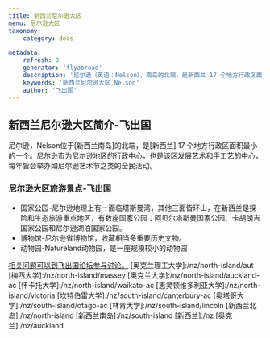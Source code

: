 ```yaml
---
title: 新西兰尼尔逊大区
menu: 尼尔逊大区
taxonomy:
    category: docs

metadata:
    refresh: 0
    generator: 'flyabroad'
    description: '尼尔逊（英语：Nelson），南岛的北端，是新西兰 17 个地方行政区面积最小的一个。尼尔逊市为尼尔逊地区的行政中心，也是该区发展艺术和手工艺的中心，每年皆会举办如尼尔逊艺术节之类的全民活动。'
    keywords: '新西兰尼尔逊大区,Nelson'
    author: '飞出国'
---
```

## 新西兰尼尔逊大区简介-飞出国

尼尔逊，Nelson位于[新西兰南岛]的北端，是[新西兰] 17 个地方行政区面积最小的一个。尼尔逊市为尼尔逊地区的行政中心，也是该区发展艺术和手工艺的中心，每年皆会举办如尼尔逊艺术节之类的全民活动。

### 尼尔逊大区旅游景点-飞出国

* 国家公园-尼尔逊地理上有一面临塔斯曼湾，其他三面皆环山，在新西兰是探险和生态旅游重点地区，有数座国家公园：阿贝尔塔斯曼国家公园、卡胡朗吉国家公园和尼尔逊湖泊国家公园。
* 博物馆-尼尔逊省博物馆，收藏相当多重要历史文物。
* 动物园-Natureland动物园，是一座规模较小的动物园

[相关问题可以到飞出国论坛参与讨论。](http://bbs.fcgvisa.com/t/17141?target=_blank)
[奥克兰理工大学]:/nz/north-island/aut
[梅西大学]:/nz/north-island/massey
[奥克兰大学]:/nz/north-island/auckland-ac
[怀卡托大学]:/nz/north-island/waikato-ac
[惠灵顿维多利亚大学]:/nz/north-island/victoria
[坎特伯雷大学]:/nz/south-island/canterbury-ac
[奥塔哥大学]:/nz/south-island/otago-ac
[林肯大学]:/nz/south-island/lincoln
[新西兰北岛]:/nz/north-island
[新西兰南岛]:/nz/south-island
[新西兰]:/nz
[奥克兰]:/nz/auckland